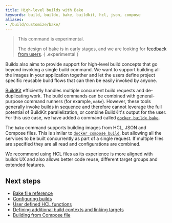 ```yaml
---
title: High-level builds with Bake
keywords: build, buildx, bake, buildkit, hcl, json, compose
aliases:
- /build/customize/bake/
---
```


> This command is experimental.
>
> The design of bake is in early stages, and we are looking for [feedback from users](https://github.com/docker/buildx/issues).
{ .experimental }

Buildx also aims to provide support for high-level build concepts that go beyond
invoking a single build command. We want to support building all the images in
your application together and let the users define project specific reusable
build flows that can then be easily invoked by anyone.

[BuildKit](https://github.com/moby/buildkit)
efficiently handles multiple concurrent build requests and de-duplicating work.
The build commands can be combined with general-purpose command runners
(for example, `make`). However, these tools generally invoke builds in sequence
and therefore cannot leverage the full potential of BuildKit parallelization,
or combine BuildKit's output for the user. For this use case, we have added a
command called [`docker buildx bake`](../../engine/reference/commandline/buildx_bake.md).

The `bake` command supports building images from HCL, JSON and Compose files.
This is similar to [`docker compose build`](../../compose/compose-file/build.md),
but allowing all the services to be built concurrently as part of a single
request. If multiple files are specified they are all read and configurations are
combined.

We recommend using HCL files as its experience is more aligned with buildx UX
and also allows better code reuse, different target groups and extended features.

## Next steps

* [Bake file reference](reference.md)
* [Configuring builds](configuring-build.md)
* [User defined HCL functions](hcl-funcs.md)
* [Defining additional build contexts and linking targets](build-contexts.md)
* [Building from Compose file](compose-file.md)